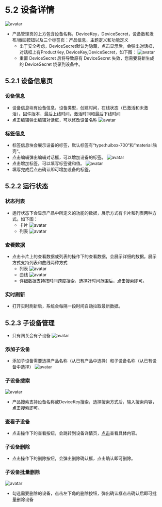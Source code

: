 # 5.2 设备详情
![avatar](/images/deviceDetail.jpg)
* 产品管理页的上方包含设备名称，DeviceKey，DeviceSecret，设备数和发布/撤回按钮以及三个标签页：产品信息，主题定义和功能定义
    * 出于安全考虑，DeviceSecret默认为隐藏，点击显示后，会弹出对话框，对话框上有ProductKey, DeviceKey,DeviceSecret，如下图：
    ![avatar](/images/deviceSecret.jpg)
    * 重置 DeviceSecret 后将导致原有 DeviceSecret 失效，您需要将新生成的 DeviceSecret 烧录到设备中。
    
## 5.2.1 设备信息页
### 设备信息
* 设备信息块有设备信息，设备类型，创建时间，在线状态（已激活和未激活），固件版本，最后上线时间，激活时间和最后下线时间
* 点击编辑弹出编辑对话框，可以修改设备名称
![avatar](/images/deviceInfoEdit.jpg)

### 标签信息
* 标签信息块会展示设备的标签，默认标签有“type:huibox-700“和“material:铁壳“。
* 点击编辑弹出编辑对话框，可以增加设备的标签。
![avatar](/images/tagEdit.jpg)
* 点击增加标签，可以填写标签键和值。
![avatar](/images/tagAdd.jpg)
* 填写完成后点击确认即可增加设备的标签。

## 5.2.2 运行状态
### 状态列表
* 运行状态下会显示产品中所定义的功能的数据，展示方式有卡片和列表两种方式。如下图：
    * 卡片
    ![avatar](/images/runningRecord.jpg)
    * 列表
    ![avatar](/images/runningRecord01.jpg)
    
### 查看数据
* 点击卡片上的查看数据或列表的操作下的查看数据，会展示详细的数据。展示方式支持列表和曲线两种方式
    * 列表
    ![avatar](/images/viewData.jpg)
    * 曲线
    ![avatar](/images/viewData02.jpg)
    * 详细数据支持按时间跨度搜索，选择好时间范围后，点击搜索即可。
    
### 实时刷新
* 打开实时刷新后，系统会每隔一段时间自动拉取最新数据。

## 5.2.3 子设备管理
* 只有网关会有子设备
![avatar](/images/childList.jpg)

### 添加子设备
* 添加子设备需要选择产品名称（从已有产品中选择）和子设备名称（从已有设备中选择）
![avatar](/images/childAdd.jpg)

### 子设备搜索
![avatar](/images/childSearch.jpg)
* 产品搜索支持设备名称或DeviceKey搜索，选择搜索方式后，输入搜索内容，点击搜索即可。

### 查看子设备
* 点击操作下的查看按钮，会跳转到设备详情页，[点击](/device/deviceDetail.html#_5-2-1-设备信息页 "设备信息页")查看具体内容。

### 子设备删除
* 点击操作下的删除按钮，会弹出删除确认框，点击确认即可删除。

### 子设备批量删除
![avatar](/images/childDelete.jpg)
* 勾选需要删除的设备，点击左下角的删除按钮，弹出确认框点击确认后即可批量删除设备
